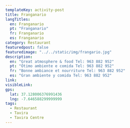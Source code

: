 ```yaml
---
templateKey: activity-post
title: Franganario
langTitles:
  en: Franganario
  pt: "Franganario"
  fr: Franganario
  es: Franganario
category: Restaurant 
featuredpost: false
featuredimage: "../../static/img/frangario.jpg"
description: 
  en: "Great atmosphere & food Tel: 963 882 952"
  pt: "Ótimo ambiente e comida Tel: 963 882 952"
  fr: "Bonne ambiance et nourriture Tel: 963 882 952"
  es: "Gran ambiente y comida Tel: 963 882 952"
link: 
visibleLink: 
gps:
  lat: 37.128006376991436
  lng: -7.646588299999999
tags:
  - Restaurant
  - Tavira
  - Tavira Centre
---
```


